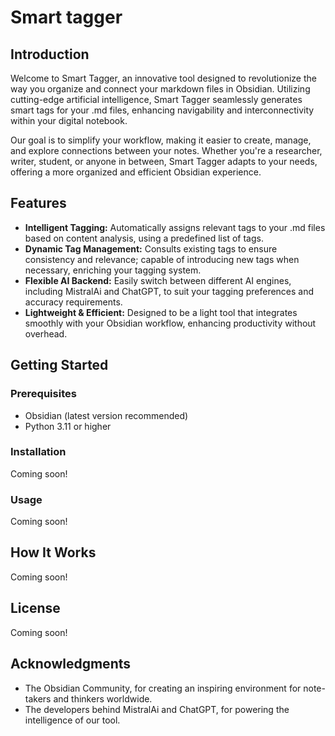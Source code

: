 # Smart tagger 

## Introduction

Welcome to Smart Tagger, an innovative tool designed to revolutionize the way you organize and connect your markdown files in Obsidian. Utilizing cutting-edge artificial intelligence, Smart Tagger seamlessly generates smart tags for your .md files, enhancing navigability and interconnectivity within your digital notebook.

Our goal is to simplify your workflow, making it easier to create, manage, and explore connections between your notes. Whether you're a researcher, writer, student, or anyone in between, Smart Tagger adapts to your needs, offering a more organized and efficient Obsidian experience.

## Features

- **Intelligent Tagging:** Automatically assigns relevant tags to your .md files based on content analysis, using a predefined list of tags.
- **Dynamic Tag Management:** Consults existing tags to ensure consistency and relevance; capable of introducing new tags when necessary, enriching your tagging system.
- **Flexible AI Backend:** Easily switch between different AI engines, including MistralAi and ChatGPT, to suit your tagging preferences and accuracy requirements.
- **Lightweight & Efficient:** Designed to be a light tool that integrates smoothly with your Obsidian workflow, enhancing productivity without overhead.

## Getting Started

### Prerequisites

- Obsidian (latest version recommended)
- Python 3.11 or higher

### Installation

Coming soon!

### Usage

Coming soon!

## How It Works

Coming soon!

## License

Coming soon!

## Acknowledgments

- The Obsidian Community, for creating an inspiring environment for note-takers and thinkers worldwide.
- The developers behind MistralAi and ChatGPT, for powering the intelligence of our tool.
